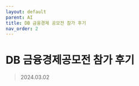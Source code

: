 ```yaml
---
layout: default
parent: AI
title: DB 금융경제 공모전 참가 후기
nav_order: 2
---
```


# DB 금융경제공모전 참가 후기
> 2024.03.02